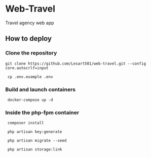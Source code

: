 # Web-Travel

Travel agency web app

## How to deploy

### Clone the repository

   ```shell
   git clone https://github.com/Lesart501/web-travel.git --config core.autocrlf=input
   ```

   ```shell
    cp .env.example .env
   ```

### Build and launch containers

   ```shell
    docker-compose up -d
   ```

### Inside the php-fpm container

   ```shell
    composer install
   ```

   ```shell
    php artisan key:generate
   ```

   ```shell
    php artisan migrate --seed
   ```

   ```shell
    php artisan storage:link
   ```